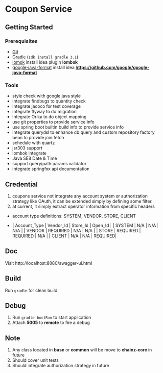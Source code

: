 # Coupon Service #

## Getting Started

### Prerequisites

- [Git](https://git-scm.com/)
- [Gradle](https://gradle.org/) (`sdk install gradle 3.1`)
- [lomok](https://projectlombok.org/) install idea plugin **lombok**
- [google-java-format](https://github.com/google/google-java-format) install idea **https://github.com/google/google-java-format**

### Tools

- style check with google java style
- integrate findbugs to quantity check
- integrate jacoco for test coverage
- integrate flyway to do migration
- integrate Orika to do object mapping
- use git properties to provide service info
- use spring boot builtin build info to provide service info
- integrate querydsl to enhance db query and custom repository factory bean to provide join fetch
- schedule with quartz
- jsr303 support
- lombok integrate
- Java SE8 Date & Time
- support query/path params validator
- integrate springfox api documentation

## Credential

1. coupons service not integrate any account system or authorization strategy like OAuth, it can be extended simply by defining some filter.
2. at current, it simply extract operator information from specific headers

  * account type definitions: SYSTEM, VENDOR, STORE, CLIENT
  
  * | Account_Type | Vendor_Id | Store_Id | Open_Id |
    |    SYSTEM    |   N/A     |    N/A   |    N/A  |
    |    VENDOR    | REQUIRED  |    N/A   |    N/A  |
    |    STORE     | REQUIRED  | REQUIRED |    N/A  |
    |    CLIENT    |   N/A     |    N/A   | REQUIRED|


## Doc

Visit http://localhost:8080/swagger-ui.html


## Build

Run `gradle` for clean build

## Debug

1. Run `gradle bootRun` to start application
2. Attach **5005** to **remote** to fire a debug

## Note

1. Any class located in **base** or **common** will be move to **chainz-core** in future
2. Should cover unit tests
3. Should integrate authorization strategy in future
